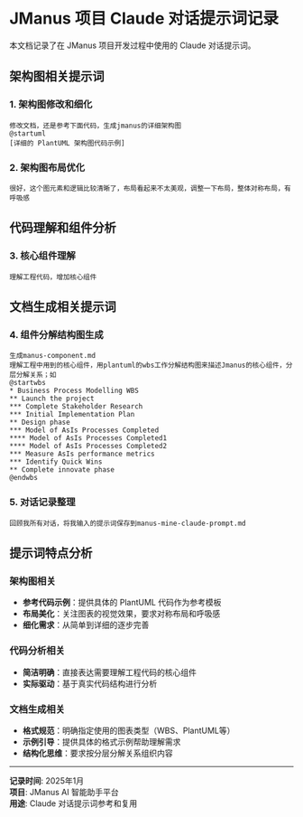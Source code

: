 # JManus 项目 Claude 对话提示词记录

本文档记录了在 JManus 项目开发过程中使用的 Claude 对话提示词。

## 架构图相关提示词

### 1. 架构图修改和细化
```
修改文档，还是参考下面代码，生成jmanus的详细架构图
@startuml
[详细的 PlantUML 架构图代码示例]
```

### 2. 架构图布局优化
```
很好，这个图元素和逻辑比较清晰了，布局看起来不太美观，调整一下布局，整体对称布局，有呼吸感
```

## 代码理解和组件分析

### 3. 核心组件理解
```
理解工程代码，增加核心组件
```

## 文档生成相关提示词

### 4. 组件分解结构图生成
```
生成manus-component.md
理解工程中用到的核心组件，用plantuml的wbs工作分解结构图来描述Jmanus的核心组件，分层分解关系；如
@startwbs
* Business Process Modelling WBS
** Launch the project
*** Complete Stakeholder Research
*** Initial Implementation Plan
** Design phase
*** Model of AsIs Processes Completed
**** Model of AsIs Processes Completed1
**** Model of AsIs Processes Completed2
*** Measure AsIs performance metrics
*** Identify Quick Wins
** Complete innovate phase
@endwbs
```

### 5. 对话记录整理
```
回顾我所有对话，将我输入的提示词保存到manus-mine-claude-prompt.md
```

## 提示词特点分析

### 架构图相关
- **参考代码示例**：提供具体的 PlantUML 代码作为参考模板
- **布局美化**：关注图表的视觉效果，要求对称布局和呼吸感
- **细化需求**：从简单到详细的逐步完善

### 代码分析相关
- **简洁明确**：直接表达需要理解工程代码的核心组件
- **实际驱动**：基于真实代码结构进行分析

### 文档生成相关
- **格式规范**：明确指定使用的图表类型（WBS、PlantUML等）
- **示例引导**：提供具体的格式示例帮助理解需求
- **结构化思维**：要求按分层分解关系组织内容

---

**记录时间**: 2025年1月  
**项目**: JManus AI 智能助手平台  
**用途**: Claude 对话提示词参考和复用